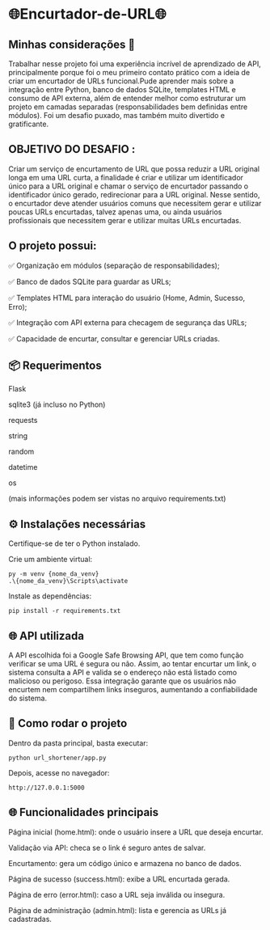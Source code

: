# 🌐Encurtador-de-URL🌐



## Minhas considerações 🌠
Trabalhar nesse projeto foi uma experiência incrível de aprendizado de API, principalmente porque foi o meu primeiro contato prático com a ideia de criar um encurtador de URLs funcional.Pude aprender mais sobre a integração entre Python, banco de dados SQLite, templates HTML e consumo de API externa, além de entender melhor como estruturar um projeto em camadas separadas (responsabilidades bem definidas entre módulos). Foi um desafio puxado, mas também muito divertido e gratificante.



## OBJETIVO DO DESAFIO :
Criar um serviço de encurtamento de URL que possa reduzir a URL original longa em uma URL curta, a finalidade é criar e utilizar um identificador único para a URL original e chamar o serviço de encurtador passando o identificador único gerado, redirecionar para a URL original.
Nesse sentido, o encurtador deve atender usuários comuns que necessitem gerar e utilizar poucas URLs encurtadas, talvez apenas uma, ou ainda usuários profissionais que necessitem gerar e utilizar muitas URLs encurtadas.



## O projeto possui:

✅ Organização em módulos (separação de responsabilidades);

✅ Banco de dados SQLite para guardar as URLs;

✅ Templates HTML para interação do usuário (Home, Admin, Sucesso, Erro);

✅ Integração com API externa para checagem de segurança das URLs;

✅ Capacidade de encurtar, consultar e gerenciar URLs criadas.



## 📦 Requerimentos

Flask

sqlite3 (já incluso no Python)

requests

string

random

datetime

os

(mais informações podem ser vistas no arquivo requirements.txt)



## ⚙️ Instalações necessárias

Certifique-se de ter o Python instalado.

Crie um ambiente virtual:
```
py -m venv {nome_da_venv}
.\{nome_da_venv}\Scripts\activate
```

Instale as dependências:
```
pip install -r requirements.txt
```


## 🌐 API utilizada
A API escolhida foi a Google Safe Browsing API, que tem como função verificar se uma URL é segura ou não. Assim, ao tentar encurtar um link, o sistema consulta a API e valida se o endereço não está listado como malicioso ou perigoso. Essa integração garante que os usuários não encurtem nem compartilhem links inseguros, aumentando a confiabilidade do sistema.



## 🚀 Como rodar o projeto

Dentro da pasta principal, basta executar:
```
python url_shortener/app.py
```

Depois, acesse no navegador:
```
http://127.0.0.1:5000
```




## 🌐 Funcionalidades principais

Página inicial (home.html): onde o usuário insere a URL que deseja encurtar.

Validação via API: checa se o link é seguro antes de salvar.

Encurtamento: gera um código único e armazena no banco de dados.

Página de sucesso (success.html): exibe a URL encurtada gerada.

Página de erro (error.html): caso a URL seja inválida ou insegura.

Página de administração (admin.html): lista e gerencia as URLs já cadastradas.
